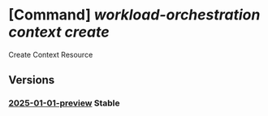 # [Command] _workload-orchestration context create_

Create Context Resource

## Versions

### [2025-01-01-preview](/Resources/mgmt-plane/L3N1YnNjcmlwdGlvbnMve30vcmVzb3VyY2Vncm91cHMve30vcHJvdmlkZXJzL21pY3Jvc29mdC5lZGdlL2NvbnRleHRzL3t9/2025-01-01-preview.xml) **Stable**

<!-- mgmt-plane /subscriptions/{}/resourcegroups/{}/providers/microsoft.edge/contexts/{} 2025-01-01-preview -->

